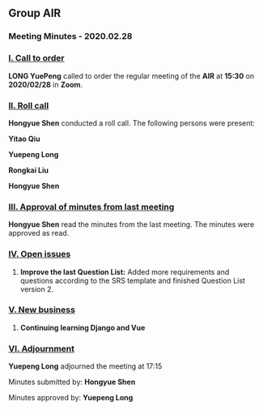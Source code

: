 ## Group AIR

### Meeting Minutes - 2020.02.28



### <u>I. Call to order</u>

​**LONG YuePeng** called to order the regular meeting of the **AIR** at **15:30** on **2020/02/28** in **Zoom**.

### <u>II. Roll call</u>
**Hongyue Shen** conducted a roll call. The following persons were present:

**Yitao Qiu**

**Yuepeng Long**

**Rongkai Liu**

**Hongyue Shen**

### <u>III. Approval of minutes from last meeting</u>

**Hongyue Shen** read the minutes from the last meeting. The minutes were approved as read.

### <u>IV. Open issues</u>

1. **Improve the last Question List:**
    Added more requirements and questions according to the SRS template and finished Question List version 2.

### <u>V. New business</u>

1. **Continuing learning Django and Vue**

### <u>VI. Adjournment</u>

**Yuepeng Long** adjourned the meeting at 17:15

Minutes submitted by: **Hongyue Shen**

Minutes approved by: **Yuepeng Long**
